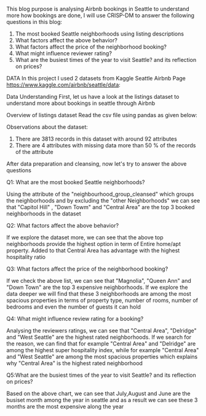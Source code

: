 
This blog purpose is analysing Airbnb bookings in Seattle to understand more how bookings are done, I will use CRISP-DM to answer the following questions in this blog:

1. The most booked Seattle neighborhoods using listing descriptions
2. What factors affect the above behavior?
3. What factors affect the price of the neighborhood booking?
4. What might influence reviewer rating?
5. What are the busiest times of the year to visit Seattle? and its reflection on prices?

DATA
In this project I used 2 datasets from Kaggle Seattle Airbnb Page https://www.kaggle.com/airbnb/seattle/data:

Data Understanding
First, let us have a look at the listings dataset to understand more about bookings in seattle through Airbnb

Overview of listings dataset
Read the csv file using pandas as given below:

Observations about the dataset:

1. There are 3813 records in this dataset with around 92 attributes
2. There are 4 attributes with missing data more than 50 % of the records of the attribute

After data preparation and cleansing, now let's try to answer the above questions

Q1: What are the most booked Seattle neighborhoods?

Using the attribute of the "neighbourhood_group_cleansed" which groups the neighborhoods and by excluding the "other Neighborhoods" we can see that "Capitol Hill" , "Down Towm" and "Central Area" are the top 3 booked neighborhoods in the dataset

Q2: What factors affect the above behavior?

If we explore the dataset more, we can see that the above top neighborhoods provide the highest option in term of Entire home/apt property. Added to that Central Area has advantage with the highest hospitality ratio

Q3: What factors affect the price of the neighborhood booking?

If we check the above list, we can see that "Magnolia", "Queen Ann" and "Down Town" are the top 3 expensive neighborhoods. If we explore the data deeper we will find that these 3 neighborhoods are among the most spacious properties in terms of property type, number of rooms, number of bedrooms and even the number of guests it can hold

Q4: What might influence review rating for a booking?

Analysing the reviewers ratings, we can see that "Central Area", "Delridge" and "West Seattle" are the highest rated neighborhoods. If we search for the reason, we can find that for example "Central Area" and "Delridge" are among the highest super hospitality index, while for example "Central Area" and "West Seattle" are among the most spacious properties which explains why "Central Area" is the highest rated neighborhood

Q5:What are the busiest times of the year to visit Seattle? and its reflection on prices?

Based on the above chart, we can see that July,August and June are the busiset month among the year in seattle and as a result we can see these 3 months are the most expensive along the year
